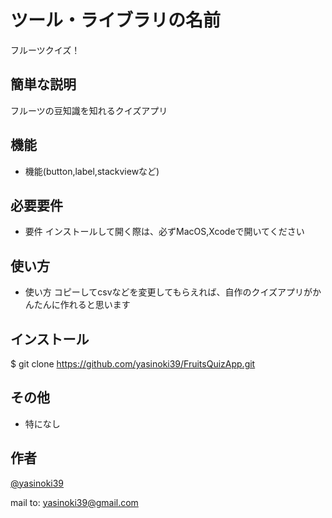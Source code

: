 # ツール・ライブラリの名前
 フルーツクイズ！
 
## 簡単な説明
 フルーツの豆知識を知れるクイズアプリ

## 機能
 
- 機能(button,label,stackviewなど)
 
## 必要要件
 
- 要件 インストールして開く際は、必ずMacOS,Xcodeで開いてください
 
## 使い方
 
- 使い方 コピーしてcsvなどを変更してもらえれば、自作のクイズアプリがかんたんに作れると思います

## インストール

$ git clone https://github.com/yasinoki39/FruitsQuizApp.git

## その他

- 特になし
 
## 作者
 
[@yasinoki39](https://twitter.com/yasinoki39)

mail to: yasinoki39@gmail.com
 